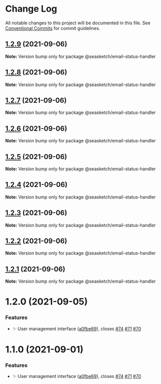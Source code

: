 # Change Log

All notable changes to this project will be documented in this file.
See [Conventional Commits](https://conventionalcommits.org) for commit guidelines.

## [1.2.9](https://github.com/seasketch/next/compare/@seasketch/email-status-handler@1.2.8...@seasketch/email-status-handler@1.2.9) (2021-09-06)

**Note:** Version bump only for package @seasketch/email-status-handler





## [1.2.8](https://github.com/seasketch/next/compare/@seasketch/email-status-handler@1.2.5...@seasketch/email-status-handler@1.2.8) (2021-09-06)

**Note:** Version bump only for package @seasketch/email-status-handler





## [1.2.7](https://github.com/seasketch/next/compare/@seasketch/email-status-handler@1.2.5...@seasketch/email-status-handler@1.2.7) (2021-09-06)

**Note:** Version bump only for package @seasketch/email-status-handler





## [1.2.6](https://github.com/seasketch/next/compare/@seasketch/email-status-handler@1.2.5...@seasketch/email-status-handler@1.2.6) (2021-09-06)

**Note:** Version bump only for package @seasketch/email-status-handler





## [1.2.5](https://github.com/seasketch/next/compare/@seasketch/email-status-handler@1.2.4...@seasketch/email-status-handler@1.2.5) (2021-09-06)

**Note:** Version bump only for package @seasketch/email-status-handler





## [1.2.4](https://github.com/seasketch/next/compare/@seasketch/email-status-handler@1.2.3...@seasketch/email-status-handler@1.2.4) (2021-09-06)

**Note:** Version bump only for package @seasketch/email-status-handler





## [1.2.3](https://github.com/seasketch/next/compare/@seasketch/email-status-handler@1.2.2...@seasketch/email-status-handler@1.2.3) (2021-09-06)

**Note:** Version bump only for package @seasketch/email-status-handler





## [1.2.2](https://github.com/seasketch/next/compare/@seasketch/email-status-handler@1.2.0...@seasketch/email-status-handler@1.2.2) (2021-09-06)

**Note:** Version bump only for package @seasketch/email-status-handler





## [1.2.1](https://github.com/seasketch/next/compare/@seasketch/email-status-handler@1.2.0...@seasketch/email-status-handler@1.2.1) (2021-09-06)

**Note:** Version bump only for package @seasketch/email-status-handler





# 1.2.0 (2021-09-05)


### Features

* :sparkles: User management interface ([a0fbe69](https://github.com/seasketch/next/commit/a0fbe695d610a995f93b9dbb76d7d5a19c99a445)), closes [#74](https://github.com/seasketch/next/issues/74) [#71](https://github.com/seasketch/next/issues/71) [#70](https://github.com/seasketch/next/issues/70)





# 1.1.0 (2021-09-01)


### Features

* :sparkles: User management interface ([a0fbe69](https://github.com/seasketch/next/commit/a0fbe695d610a995f93b9dbb76d7d5a19c99a445)), closes [#74](https://github.com/seasketch/next/issues/74) [#71](https://github.com/seasketch/next/issues/71) [#70](https://github.com/seasketch/next/issues/70)
